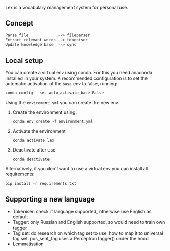 Lex is a vocabulary management system for personal use.

## Concept

```txt
Parse file             --> fileparser
Extract relevant words --> tokeniser
Update knowledge base  --> sync
```

## Local setup

You can create a virtual env using conda. For this you need
anaconda installed in your system. A recommended configuration
is to set the automatic activation of the `base` env to false,
running:

```
conda config --set auto_activate_base False
```

Using the `enviroment.yml` you can create the new env.

1. Create the environment using:
   ```
   conda env create -f environment.yml
   ```
2. Activate the environment
   ```
   conda activate lex
   ```
3. Deactivate after use
   ```
   conda deactivate
   ```

Alternatively, if you don't want to use a virtual env you can install all requirements:

```
pip install -r requirements.txt
```

## Supporting a new language
- Tokeniser: check if language supported, otherwise use English as default
- Tagger: only Russian and English supported, so would need to train own tagger
- Tag set: do research on which tag set to use, how to map it to universal tag set. pos_sent_tag uses a PerceptronTagger() under the hood
- Lemmatisation